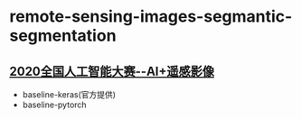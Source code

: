 remote-sensing-images-segmantic-segmentation
===
## [2020全国人工智能大赛--AI+遥感影像](https://www.datafountain.cn/competitions/457)
* baseline-keras(官方提供)
* baseline-pytorch
